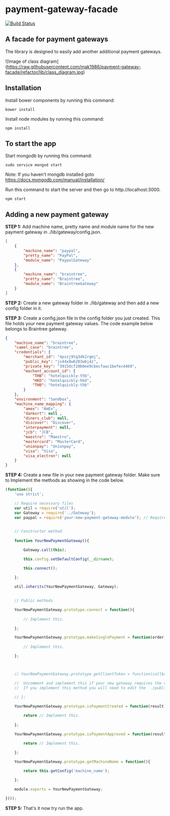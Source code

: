 # payment-gateway-facade
[![Build Status](https://travis-ci.org/mak1986/payment-gateway-facade.svg?branch=master)](https://travis-ci.org/mak1986/payment-gateway-facade)
## A facade for payment gateways ##

The library is designed to easily add another additional payment gateways.

![Image of class diagram]
(https://raw.githubusercontent.com/mak1986/payment-gateway-facade/refactor/lib/class_diagram.jpg)

## Installation ##

Install bower components by running this command:
```
bower install
```

Install node modules by running this command:
```
npm install
```

## To start the app ##

Start mongodb by running this command:
```
sudo service mongod start
```
Note: If you haven't mongdb installed goto https://docs.mongodb.com/manual/installation/

Run this command to start the server and then go to http://localhost:3000.
```
npm start
```



## Adding a new payment gateway ##

__STEP 1:__ Add machine name, pretty name and module name for the new payment gateway in ./lib/gateway/config.json.

```Json
[
	{ 
		"machine_name": "paypal", 
		"pretty_name": "PayPal",
		"module_name": "PaypalGateway"
	},
	{
		"machine_name": "braintree", 
		"pretty_name": "Braintree",
		"module_name": "BraintreeGateway"
	}
]
```

__STEP 2:__ Create a new gateway folder in ./lib/gateway and then add a new config folder in it.

__STEP 3:__ Create a config.json file in the config folder you just created. This file holds your new payment gateway values. The code example below belongs to Braintree gateway.

```Json
{
	"machine_name": "braintree",
	"camel_case": "braintree",
	"credentials": {
		"merchant_id": "4pzzj9tq3dk2rgmj",
		"public_key": "js44x8w6283wbj4z",
		"private_key": "3915dcf28b0ee9cbecfaac1befec4469",
		"machant_account_id": {
			"THB": "hotelquickly-thb",
			"HKD": "hotelquickly-hkd",
			"THB": "hotelquickly-thb"
		}
	},
	"environment": "Sandbox",
	"machine_name_mapping": {
		"amex": "AmEx",
		"dankort": null ,
		"diners_club": null,
		"discover": "Discover",
		"interpayment": null,
		"jcb": "JCB",
		"maestro": "Maestro",
		"mastercard": "MasterCard",
		"unionpay": "Unionpay",
		"visa": "Visa",
		"visa_electron": null 
	}
}
```

__STEP 4:__ Create a new file in your new payment gateway folder. Make sure to Implement the methods as showing in the code below.

```Javascript
(function(){
	'use strict';

	// Require necessary files
	var util = require('util');
	var Gateway = require('../Gateway');
	var paypal = require('your-new-payment-gateway-module'); // Require your new payment gateway module here.

	
	// Constructor method
	
	function YourNewPaymentGateway(){

		Gateway.call(this);

		this.config.setDefaultConfig(__dirname);

		this.connect();

	};
	
	util.inherits(YourNewPaymentGateway, Gateway);

	
	// Public methods

	YourNewPaymentGateway.prototype.connect = function(){
		
		// Implement this.

	};

	YourNewPaymentGateway.prototype.makeSinglePayment = function(order, creditCard, options, callback){
		
		// Implement this.

	};



	// YourNewPaymentGateway.prototype.getClientToken = function(callback){

	//	Uncomment and implement this if your new gateway requires the client to get a client token. 
	//	If you implement this method you will need to edit the  ./public/js/clientTokenSetup.js file.
	
	// };

	YourNewPaymentGateway.prototype.isPaymentCreated = function(result){

		return // Implement this.
	
	};

	YourNewPaymentGateway.prototype.isPaymentApproved = function(result){

		return // Implement this.
	
	};

	YourNewPaymentGateway.prototype.getMachineName = function(){

		return this.getConfig('machine_name');

	};

	module.exports = YourNewPaymentGateway;

}());
```
__STEP 5:__ That's it now try run the app.
